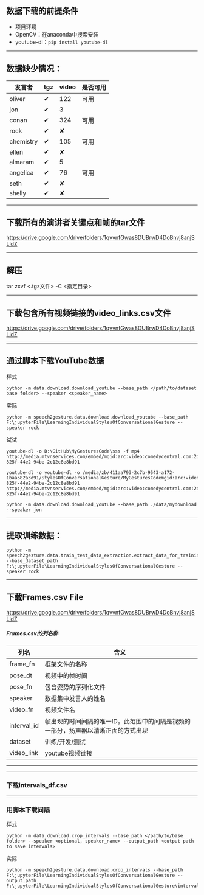 ## 数据下载的前提条件
- 项目环境
- OpenCV：在anaconda中搜索安装
- youtube-dl：`pip install youtube-dl`

---

## 数据缺少情况：
发言者|tgz|video|是否可用
-|-|-|-
oliver|✔|122|可用
jon|✔|3|
conan|✔|324|可用
rock|✔|✘|
chemistry|✔|105|可用
ellen|✔|✘|
almaram|✔|5|
angelica|✔|76|可用
seth|✔|✘|
shelly|✔|✘|

---

## 下载所有的演讲者关键点和帧的tar文件
https://drive.google.com/drive/folders/1qvvnfGwas8DUBrwD4DoBnvj8anjSLldZ

---

## 解压

tar   zxvf    <.tgz文件>  -C  <指定目录>

---

## 下载包含所有视频链接的video_links.csv文件
https://drive.google.com/drive/folders/1qvvnfGwas8DUBrwD4DoBnvj8anjSLldZ

---
## 通过脚本下载YouTube数据
样式
```
python -m data.download.download_youtube --base_path </path/to/dataset base folder> --speaker <speaker_name>
```
实际
```
python -m speech2gesture.data.download.download_youtube --base_path F:\jupyterFile\LearningIndividualStylesOfConversationalGesture --speaker rock
```
试试
```
youtube-dl -o D:\GitHub\MyGesturesCode\sss -f mp4 http://media.mtvnservices.com/embed/mgid:arc:video:comedycentral.com:2de2b8f1-825f-44e2-94be-2c12c8e8bd91

youtube-dl -o youtube-dl -o /media/zb/411aa793-2c7b-9543-a172-1baa582a3d91/StylesOfConversationalGesture/MyGesturesCodemgid:arc:video:comedycentral.com:2de2b8f1-825f-44e2-94be-2c12c8e8bd91 http://media.mtvnservices.com/embed/mgid:arc:video:comedycentral.com:2de2b8f1-825f-44e2-94be-2c12c8e8bd91
```

```
python -m data.download.download_youtube --base_path ./data/mydownload --speaker jon
```

---

## 提取训练数据：
```
python -m speech2gesture.data.train_test_data_extraction.extract_data_for_training --base_dataset_path F:\jupyterFile\LearningIndividualStylesOfConversationalGesture --speaker rock
```

---
## 下载Frames.csv File
https://drive.google.com/drive/folders/1qvvnfGwas8DUBrwD4DoBnvj8anjSLldZ

##### Frames.csv的列名称
列名 | 含义
-|-
frame_fn | 框架文件的名称
pose_dt|视频中的帧时间
pose_fn|包含姿势的序列化文件
speaker|数据集中发言人的姓名
video_fn|视频文件名
interval_id|帧出现的时间间隔的唯一ID。此范围中的间隔是视频的一部分，扬声器以清晰正面的方式出现
dataset|训练/开发/测试
video_link|youtube视频链接

---








---
### 下载intervals_df.csv
---
### 用脚本下载间隔
样式
```
python -m data.download.crop_intervals --base_path </path/to/base folder> --speaker <optional, speaker_name> --output_path <output path to save intervals>
```
实际
```
python -m speech2gesture.data.download.crop_intervals --base_path F:\jupyterFile\LearningIndividualStylesOfConversationalGesture --output_path F:\jupyterFile\LearningIndividualStylesOfConversationalGesture\intervals
```




